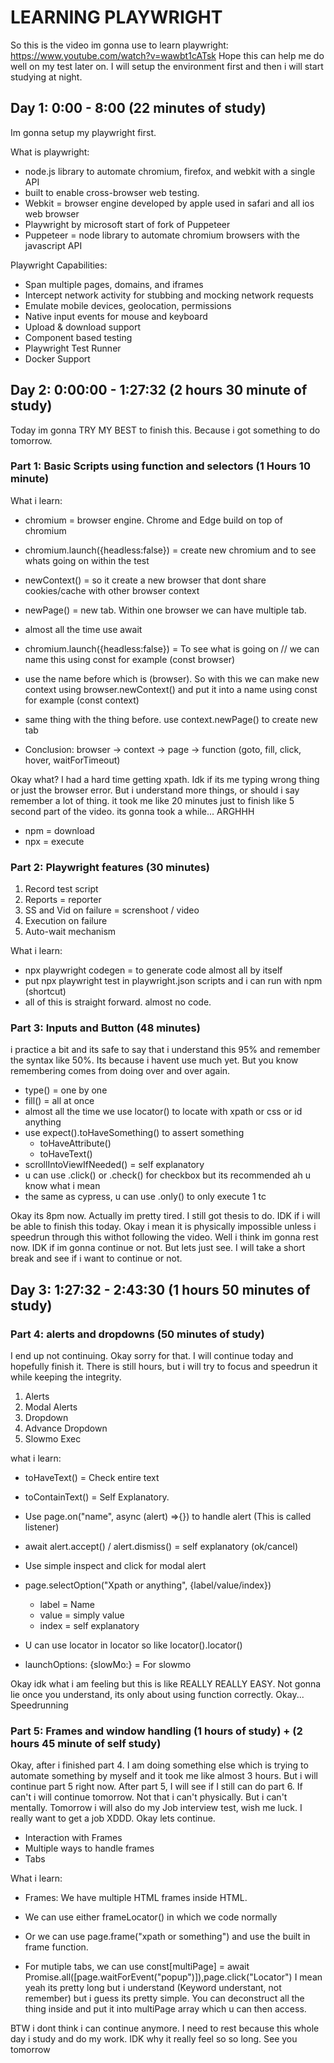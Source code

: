 # LEARNING PLAYWRIGHT

So this is the video im gonna use to learn playwright:
https://www.youtube.com/watch?v=wawbt1cATsk
Hope this can help me do well on my test later on. I will setup the environment first and then i will start studying at night.

## Day 1: 0:00 - 8:00 (22 minutes of study)

Im gonna setup my playwright first.

What is playwright:

- node.js library to automate chromium, firefox, and webkit with a single API
- built to enable cross-browser web testing.
- Webkit = browser engine developed by apple used in safari and all ios web browser
- Playwright by microsoft start of fork of Puppeteer
- Puppeteer = node library to automate chromium browsers with the javascript API

Playwright Capabilities:

- Span multiple pages, domains, and iframes
- Intercept network activity for stubbing and mocking network requests
- Emulate mobile devices, geolocation, permissions
- Native input events for mouse and keyboard
- Upload & download support
- Component based testing
- Playwright Test Runner
- Docker Support

## Day 2: 0:00:00 - 1:27:32 (2 hours 30 minute of study)

Today im gonna TRY MY BEST to finish this. Because i got something to do tomorrow.

### Part 1: Basic Scripts using function and selectors (1 Hours 10 minute)

What i learn:

- chromium = browser engine. Chrome and Edge build on top of chromium
- chromium.launch({headless:false}) = create new chromium and to see whats going on within the test
- newContext() = so it create a new browser that dont share cookies/cache with other browser context
- newPage() = new tab. Within one browser we can have multiple tab.

- almost all the time use await
- chromium.launch({headless:false}) = To see what is going on // we can name this using const for example (const browser)
- use the name before which is (browser). So with this we can make new context using browser.newContext() and put it into a name using const for example (const context)
- same thing with the thing before. use context.newPage() to create new tab
- Conclusion: browser -> context -> page -> function (goto, fill, click, hover, waitForTimeout)

Okay what? I had a hard time getting xpath. Idk if its me typing wrong thing or just the browser error. But i understand more things, or should i say remember a lot of thing. it took me like 20 minutes just to finish like 5 second part of the video. its gonna took a while... ARGHHH

- npm = download
- npx = execute

### Part 2: Playwright features (30 minutes)

1. Record test script
2. Reports = reporter
3. SS and Vid on failure = screnshoot / video
4. Execution on failure
5. Auto-wait mechanism

What i learn:

- npx playwright codegen = to generate code almost all by itself
- put npx playwright test in playwright.json scripts and i can run with npm (shortcut)
- all of this is straight forward. almost no code.

### Part 3: Inputs and Button (48 minutes)

i practice a bit and its safe to say that i understand this 95% and remember the syntax like 50%. Its because i havent use much yet. But you know remembering comes from doing over and over again.

- type() = one by one
- fill() = all at once
- almost all the time we use locator() to locate with xpath or css or id anything
- use expect().toHaveSomething() to assert something
  - toHaveAttribute()
  - toHaveText()
- scrollIntoViewIfNeeded() = self explanatory
- u can use .click() or .check() for checkbox but its recommended ah u know what i mean
- the same as cypress, u can use .only() to only execute 1 tc

Okay its 8pm now. Actually im pretty tired. I still got thesis to do. IDK if i will be able to finish this today. Okay i mean it is physically impossible unless i speedrun through this withot following the video. Well i think im gonna rest now. IDK if im gonna continue or not. But lets just see. I will take a short break and see if i want to continue or not.

## Day 3: 1:27:32 - 2:43:30 (1 hours 50 minutes of study)

### Part 4: alerts and dropdowns (50 minutes of study)

I end up not continuing. Okay sorry for that. I will continue today and hopefully finish it. There is still hours, but i will try to focus and speedrun it while keeping the integrity.

1. Alerts
2. Modal Alerts
3. Dropdown
4. Advance Dropdown
5. Slowmo Exec

what i learn:

- toHaveText() = Check entire text
- toContainText() = Self Explanatory.
- Use page.on("name", async (alert) =>{}) to handle alert (This is called listener)
- await alert.accept() / alert.dismiss() = self explanatory (ok/cancel)
- Use simple inspect and click for modal alert

- page.selectOption("Xpath or anything", {label/value/index})
  - label = Name
  - value = simply value
  - index = self explanatory
- U can use locator in locator so like locator().locator()
- launchOptions: {slowMo:} = For slowmo

Okay idk what i am feeling but this is like REALLY REALLY EASY. Not gonna lie once you understand, its only about using function correctly. Okay... Speedrunning

### Part 5: Frames and window handling (1 hours of study) + (2 hours 45 minute of self study)

Okay, after i finished part 4. I am doing something else which is trying to automate something by myself and it took me like almost 3 hours. But i will continue part 5 right now. After part 5, I will see if I still can do part 6. If can't i will continue tomorrow. Not that i can't physically. But i can't mentally. Tomorrow i will also do my Job interview test, wish me luck. I really want to get a job XDDD. Okay lets continue.

- Interaction with Frames
- Multiple ways to handle frames
- Tabs

What i learn:

- Frames: We have multiple HTML frames inside HTML.
- We can use either frameLocator() in which we code normally
- Or we can use page.frame("xpath or something") and use the built in frame function.

- For mutiple tabs, we can use const[multiPage] = await Promise.all([page.waitForEvent("popup")]),page.click("Locator") I mean yeah its pretty long but i understand (Keyword understant, not remember) but i guess its pretty simple. You can deconstruct all the thing inside and put it into multiPage array which u can then access.

BTW i dont think i can continue anymore. I need to rest because this whole day i study and do my work. IDK why it really feel so so long. See you tomorrow
